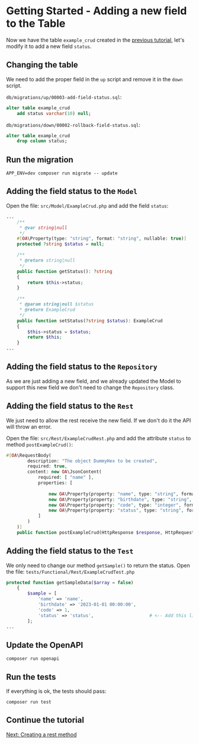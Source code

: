 # Getting Started - Adding a new field to the Table

Now we have the table `example_crud` created in the [previous tutorial](getting_started_01_create_table.md),
let's modify it to add a new field `status`.

## Changing the table

We need to add the proper field in the `up` script and remove it in the `down` script.

`db/migrations/up/00003-add-field-status.sql`:

```sql
alter table example_crud
    add status varchar(10) null;
```

`db/migrations/down/00002-rollback-field-status.sql`:

```sql
alter table example_crud
    drop column status;
```

## Run the migration

```shell
APP_ENV=dev composer run migrate -- update
```


## Adding the field status to the `Model`

Open the file: `src/Model/ExampleCrud.php` and add the field `status`:

```php
...
    /**
     * @var string|null
     */
    #[OA\Property(type: "string", format: "string", nullable: true)]
    protected ?string $status = null;

    /**
     * @return string|null
     */
    public function getStatus(): ?string
    {
        return $this->status;
    }

    /**
     * @param string|null $status
     * @return ExampleCrud
     */
    public function setStatus(?string $status): ExampleCrud
    {
        $this->status = $status;
        return $this;
    }
...
```

## Adding the field status to the `Repository`

As we are just adding a new field, and we already updated the Model to support this new field
we don't need to change the `Repository` class.

## Adding the field status to the `Rest`

We just need to allow the rest receive the new field. If we don't do it the API will throw an error.

Open the file: `src/Rest/ExampleCrudRest.php` and add the attribute `status` to method `postExampleCrud()`:

```php
#[OA\RequestBody(
        description: "The object DummyHex to be created",
        required: true,
        content: new OA\JsonContent(
            required: [ "name" ],
            properties: [
                
                new OA\Property(property: "name", type: "string", format: "string"),
                new OA\Property(property: "birthdate", type: "string", format: "date-time", nullable: true),
                new OA\Property(property: "code", type: "integer", format: "int32", nullable: true),
                new OA\Property(property: "status", type: "string", format: "string", nullable: true)    # <-- Add this line
            ]
        )
    )]
    public function postExampleCrud(HttpResponse $response, HttpRequest $request)
```

## Adding the field status to the `Test`

We only need to change our method `getSample()` to return the status.
Open the file: `tests/Functional/Rest/ExampleCrudTest.php`

```php
protected function getSampleData($array = false)
    {
        $sample = [
            'name' => 'name',
            'birthdate' => '2023-01-01 00:00:00',
            'code' => 1,
            'status' => 'status',                     # <-- Add this line
        ];
...
```

## Update the OpenAPI

```shell
composer run openapi
```

## Run the tests

If everything is ok, the tests should pass:

```shell
composer run test
```

## Continue the tutorial

[Next: Creating a rest method](getting_started_03_create_rest_method.md)